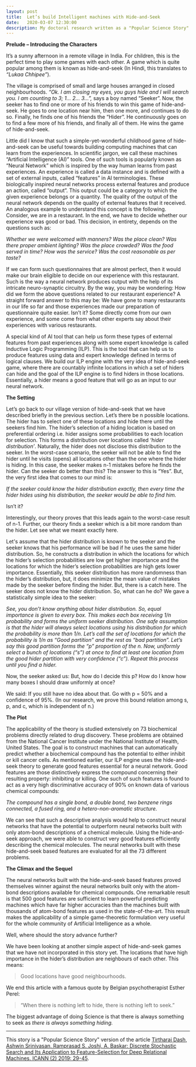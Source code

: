 ```yaml
---
layout: post
title:  Let’s build Intelligent machines with Hide-and-Seek
date:   2020-03-07 12:30:00
description: My doctoral research written as a "Popular Science Story"
---
```

**Prelude – Introducing the Characters**

It’s a sunny afternoon in a remote village in India. For children, this is the perfect time to play some games with each other. A game which is quite popular among them is known as hide-and-seek (In Hindi, this translates to *“Lukaa Chhipee”*).

The village is comprised of small and large houses arranged in closed neighbourhoods. *“Ok. I am closing my eyes, you guys hide and I will search you. I am counting to 3; 1... 2... 3...”,* says a boy named “Seeker”. Now, the seeker has to find one or more of his friends to win this game of hide-and-seek. He goes to one location near him, then one more, and continues to do so. Finally, he finds one of his friends the “Hider”. He continuously goes on to find a few more of his friends, and finally all of them. He wins the game of hide-and-seek.

Little did I know that such a simple-yet-wonderful childhood game of hide-and-seek can be useful towards building computing machines that can learn from the experiences. In scientific jargon, we call these machines “Artificial Intelligence (AI)” tools. One of such tools is popularly known as “Neural Network” which is inspired by the way human learns from past experiences. An experience is called a data instance and is defined with a set of external inputs, called “features” in AI terminologies. These biologically inspired neural networks process external features and produce an action, called “output”. This output could be a category to which the given experience belongs or a quantity. The quality of the output of the neural network depends on the quality of external features that it received. An analogous example to understand this concept is the following. Consider, we are in a restaurant. In the end, we have to decide whether our experience was good or bad. This decision, in entirety, depends on the questions such as: 

*Whether we were welcomed with manners? Was the place clean? Was there proper ambient lighting? Was the place crowded? Was the food served in time? How was the service? Was the cost reasonable as per taste?*

If we can form such questionnaires that are almost perfect, then it would make our brain eligible to decide on our experience with this restaurant. Such is the way a neural network produces output with the help of its intricate neuro-synaptic circuitry. By the way, you may be wondering: How did we form the above questions related to our restaurant experience? A straight forward answer to this may be: We have gone to many restaurants in our life so far and those experiences made our preparation of questionnaire quite easier. Isn’t it? Some directly come from our own experience, and some come from what other experts say about their experiences with various restaurants.

A special kind of AI tool that can help us form these types of external features from past experiences along with some expert knowledge is called Inductive Logic Programming (ILP). This is the tool that can help us to produce features using data and expert knowledge defined in terms of logical clauses. We build our ILP engine with the very idea of hide-and-seek game, where there are countably infinite locations in which a set of hiders can hide and the goal of the ILP engine is to find hiders in those locations. Essentially, a hider means a good feature that will go as an input to our neural network.

**The Setting**

Let’s go back to our village version of hide-and-seek that we have described briefly in the previous section. Let’s there be n possible locations. The hider has to select one of these locations and hide there until the seekers find him. The hider’s selection of a hiding location is based on preferential ordering i.e. hider assigns some probabilities to each location for selection. This forms a distribution over locations called *‘hider distribution’*. Naturally, the hider does not disclose this distribution to the seeker. In the worst-case scenario, the seeker will not be able to find the hider until he visits (opens) all locations other than the one where the hider is hiding. In this case, the seeker makes n-1 mistakes before he finds the hider. Can the seeker do better than this? The answer to this is “Yes”. But, the very first idea that comes to our mind is: 

*If the seeker could know the hider distribution exactly, then every time the hider hides using his distribution, the seeker would be able to find him.*

Isn’t it? 

Interestingly, our theory proves that this leads again to the worst-case result of n-1. Further, our theory finds a seeker which is a bit more random than the hider. Let see what we meant exactly here.

Let's assume that the hider distribution is known to the seeker and the seeker knows that his performance will be bad if he uses the same hider distribution. So, he constructs a distribution in which the locations for which the hider’s selection probabilities are low get higher importance and the locations for which the hider’s selection probabilities are high gets lower importance. Essentially, this seeker distribution has more randomness than the hider’s distribution, but, it does minimize the mean value of mistakes made by the seeker before finding the hider. But, there is a catch here. The seeker does not know the hider distribution. So, what can he do? We gave a statistically simple idea to the seeker:

*See, you don’t know anything about hider distribution. So, equal importance is given to every box. This makes each box receiving 1/n probability and forms the uniform seeker distribution. One safe assumption is that the hider will always select locations using his distribution for which the probability is more than 1/n. Let’s call the set of locations for which the probability is 1/n as “Good partition” and the rest as “bad partition”. Let’s say this good partition forms the “p” proportion of the n. Now, uniformly select a bunch of locations (“s”) at once to find at least one location from the good hider partition with very confidence (“c”). Repeat this process until you find a hider.*

Now, the seeker asked us: But, how do I decide this p? How do I know how many boxes I should draw uniformly at once?

We said: If you still have no idea about that. Go with p = 50% and a confidence of 95%. (In our research, we prove this bound relation among s, p, and c, which is independent of n.)


**The Plot**

The applicability of the theory is studied extensively on 73 biochemical problems directly related to drug discovery. These problems are obtained from the National Cancer Institute under the National Institute of Health, United States. The goal is to construct machines that can automatically predict whether a biochemical compound has the potential to either inhibit or kill cancer cells. As mentioned earlier, our ILP engine uses the hide-and-seek theory to generate good features essential for a neural network. Good features are those distinctively express the compound concerning their resulting property: inhibiting or killing. One such of such features is found to act as a very high discriminative accuracy of 90% on known data of various chemical compounds:

*The compound has a single bond, a double bond, two benzene rings connected, a fused ring, and a hetero-non-aromatic structure.*

We can see that such a descriptive analysis would help to construct neural networks that have the potential to outperform neural networks built with only atom-bond descriptions of a chemical molecule. Using the hide-and-seek approach, we were able to construct very good features efficiently describing the chemical molecules. The neural networks built with these hide-and-seek based features are evaluated for all the 73 different problems.


**The Climax and the Sequel**

The neural networks built with the hide-and-seek based features proved themselves winner against the neural networks built only with the atom-bond descriptions available for chemical compounds. One remarkable result is that 500 good features are sufficient to learn powerful predicting machines which have far higher accuracies than the machines built with thousands of atom-bond features as used in the state-of-the-art. This result makes the applicability of a simple game-theoretic formulation very useful for the whole community of Artificial Intelligence as a whole.

Well, where should the story advance further?

We have been looking at another simple aspect of hide-and-seek games that we have not incorporated in this story yet. The locations that have high importance in the hider’s distribution are neighbours of each other. This means:

<blockquote>
Good locations have good neighbourhoods.
</blockquote>

We end this article with a famous quote by Belgian psychotherapist Esther Perel:

<blockquote>
“When there is nothing left to hide, there is nothing left to seek.”
</blockquote>

The biggest advantage of doing Science is that there is always something to seek as *there is always something hiding.*

<hr>

This story is a "Popular Science Story" version of the article [Tirtharaj Dash, Ashwin Srinivasan, Ramprasad S. Joshi, A. Baskar: Discrete Stochastic Search and Its Application to Feature-Selection for Deep Relational Machines. ICANN (2) 2019: 29-45](https://link.springer.com/chapter/10.1007/978-3-030-30484-3_3).
